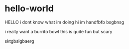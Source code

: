 # hello-world
HELLO i dont know what im doing
hi im handfbfb
bsgbnsg

i really want a burrito bowl
this is quite fun but scary

sktgbslgbaerg
